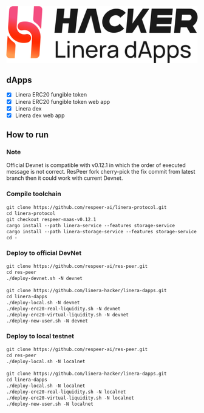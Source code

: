 <img src="https://raw.githubusercontent.com/linera-hacker/linera-dapps/refs/heads/master/assets/HackerLogoDark.svg">

## dApps
- [x] Linera ERC20 fungible token
- [X] Linera ERC20 fungible token web app
- [x] Linera dex
- [X] Linera dex web app

## How to run
### Note

Official Devnet is compatible with v0.12.1 in which the order of executed message is not correct.
ResPeer fork cherry-pick the fix commit from latest branch then it could work with current Devnet.

### Compile toolchain
```
git clone https://github.com/respeer-ai/linera-protocol.git
cd linera-protocol
git checkout respeer-maas-v0.12.1
cargo install --path linera-service --features storage-service
cargo install --path linera-storage-service --features storage-service
cd -
```
### Deploy to official DevNet
```
git clone https://github.com/respeer-ai/res-peer.git
cd res-peer
./deploy-devnet.sh -N devnet

git clone https://github.com/linera-hacker/linera-dapps.git
cd linera-dapps
./deploy-local.sh -N devnet
./deploy-erc20-real-liquidity.sh -N devnet
./deploy-erc20-virtual-liquidity.sh -N devnet
./deploy-new-user.sh -N devnet
```
### Deploy to local testnet
```
git clone https://github.com/respeer-ai/res-peer.git
cd res-peer
./deploy-local.sh -N localnet

git clone https://github.com/linera-hacker/linera-dapps.git
cd linera-dapps
./deploy-local.sh -N localnet
./deploy-erc20-real-liquidity.sh -N localnet
./deploy-erc20-virtual-liquidity.sh -N localnet
./deploy-new-user.sh -N localnet
```
